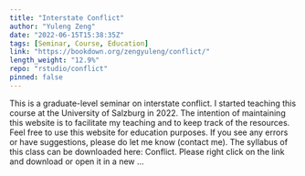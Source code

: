 ```yaml
---
title: "Interstate Conflict"
author: "Yuleng Zeng"
date: "2022-06-15T15:38:35Z"
tags: [Seminar, Course, Education]
link: "https://bookdown.org/zengyuleng/conflict/"
length_weight: "12.9%"
repo: "rstudio/conflict"
pinned: false
---
```


This is a graduate-level seminar on interstate conflict. I started teaching this course at the University of Salzburg in 2022. The intention of maintaining this website is to facilitate my teaching and to keep track of the resources. Feel free to use this website for education purposes. If you see any errors or have suggestions, please do let me know (contact me). The syllabus of this class can be downloaded here: Conflict. Please right click on the link and download or open it in a new ...
